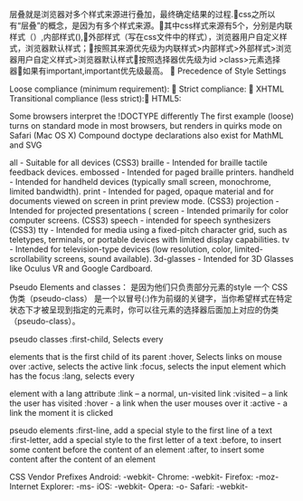 层叠就是浏览器对多个样式来源进行叠加，最终确定结果的过程.css之所以有“层叠”的概念，是因为有多个样式来源。其中css样式来源有5个，分别是内联样式（<a style="">）,内部样式(<style></style>),外部样式（写在css文件中的样式），浏览器用户自定义样式，浏览器默认样式；按照其来源优先级为内联样式>内部样式>外部样式>浏览器用户自定义样式>浏览器默认样式按照选择器优先级为id >class>元素选择器如果有important,important优先级最高。

Precedence of Style Settings

Loose compliance (minimum requirement):   <!DOCTYPE HTML PUBLIC "-//W3C//DTD HTML 4.01 Transitional//EN” "http://www.w3.org/TR/html4/loose.dtd">
Strict compliance:   <!DOCTYPE html PUBLIC “@-//W3C//DTD XHTML 1.0 Strict//EN”   	“http://www.w3.org/TR/html4/strict.dtd”>
XHTML Transitional compliance (less strict):  <!DOCTYPE html PUBLIC “@-//W3C//DTD XHTML 1.0 Transitional//EN”   “http://www.w3.org/TR/xhtml1/DTD/xhtml1-transitional-dtd”>
HTML5:
   <!DOCTYPE html>
Some browsers interpret the !DOCTYPE differently
The first example (loose) turns on standard mode in most browsers, but renders in quirks mode on Safari (Mac OS X)
Compound doctype declarations also exist for MathML and SVG


all - Suitable for all devices (CSS3)
braille - Intended for braille tactile feedback devices.
embossed - Intended for paged braille printers.
handheld - Intended for handheld devices (typically small screen, monochrome, limited bandwidth).
print - Intended for paged, opaque material and for documents viewed on screen in print preview mode. (CSS3)
projection - Intended for projected presentations (
screen - Intended primarily for color computer screens. (CSS3)
speech - intended for speech synthesizers (CSS3)
tty - Intended for media using a fixed-pitch character grid, such as teletypes, terminals, or portable devices with limited display capabilities.
tv - Intended for television-type devices (low resolution, color, limited-scrollability screens, sound available).
3d-glasses - Intended for 3D Glasses like Oculus VR and Google Cardboard.


Pseudo Elements and classes： 是因为他们只负责部分元素的style
一个 CSS  伪类（pseudo-class） 是一个以冒号(:)作为前缀的关键字，当你希望样式在特定状态下才被呈现到指定的元素时，你可以往元素的选择器后面加上对应的伪类（pseudo-class）。


pseudo classes
:first-child, Selects every <p> elements that is the first child of its parent
:hover, Selects links on mouse over
:active, selects the active link
:focus, selects the input element which has the focus
:lang, selects every <p> element with a lang attribute
:link – a normal, un-visited link
:visited – a link the user has visited
:hover - a link when the user mouses over it
:active - a link the moment it is clicked

pseudo elements
:first-line, add a special style to the first line of a text
:first-letter, add a special style to the first letter of a text
:before, to insert some content before the content of an element
:after, to insert some content after the content of an element


CSS Vendor Prefixes
Android: -webkit-
Chrome: -webkit-
Firefox: -moz-
Internet Explorer: -ms-
iOS: -webkit-
Opera: -o-
Safari: -webkit-
